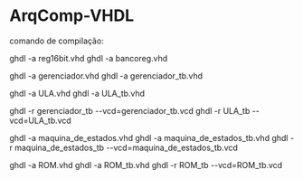 # ArqComp-VHDL

comando de compilação:

ghdl -a reg16bit.vhd
ghdl -a bancoreg.vhd

ghdl -a gerenciador.vhd
ghdl -a gerenciador_tb.vhd

ghdl -a ULA.vhd
ghdl -a ULA_tb.vhd

ghdl -r gerenciador_tb --vcd=gerenciador_tb.vcd
ghdl -r ULA_tb --vcd=ULA_tb.vcd



ghdl -a maquina_de_estados.vhd
ghdl -a maquina_de_estados_tb.vhd
ghdl -r maquina_de_estados_tb --vcd=maquina_de_estados_tb.vcd

ghdl -a ROM.vhd
ghdl -a ROM_tb.vhd
ghdl -r ROM_tb --vcd=ROM_tb.vcd